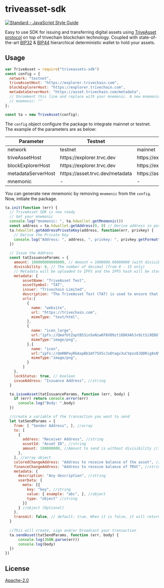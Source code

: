 # triveasset-sdk
[![Standard - JavaScript Style Guide](https://cdn.rawgit.com/feross/standard/master/badge.svg)](https://github.com/feross/standard)

Easy to use SDK for issuing and transferring digital assets using [TriveAsset protocol](https://github.com/trivechain/triveasset-protocol) on top of trivechain blockchain technology.
Coupled with state-of-the-art [BIP32](https://github.com/bitcoin/bips/blob/master/bip-0032.mediawiki) & [BIP44](https://github.com/bitcoin/bips/blob/master/bip-0044.mediawiki) hierarchical deterministic wallet to hold your assets.

## Usage

```js
var TriveAsset = require("triveassets-sdk")
const config = {
  network: "testnet",
  triveAssetHost: "https://explorer.trivechain.com",
  blockExplorerHost: "https://explorer.trivechain.com",
  metadataServerHost: "https://asset.trivechain.com/metadata",
  // Uncomment this line and replace with your mnemonic. A new mnemonic will be generated
  // mnemonic: ""
};

const ta = new TriveAsset(config);
```

The ```config``` object configure the package to integrate mainnet or testnet. The example of the parameters are as below:

| Parameter  | Testnet  | Mainnet  |
| ------------ | ------------ | ------------ |
| network  | testnet  | mainnet  |
| triveAssetHost  | https://<span/>explorer.trvc.dev  | https://<span/>explorer.trivechain.com  |
| blockExplorerHost  | https://<span/>explorer.trvc.dev  | https://<span/>explorer.trivechain.com  |
| metadataServerHost  | https://<span/>asset.trvc.dev/metadata  | https://<span/>asset.trivechain.com/metadata  |
| mnemonic  | -  | -  |

You can generate new mnemonic by removing ```mnemonic``` from the ```config```.
Now, initiate the package.

```js
ta.init(function (err) {
  // TriveAsset SDK is now ready
  // Get your mnemonic
  console.log("mnemonic: ", ta.hdwallet.getMnemonic())
  const address = ta.hdwallet.getAddress(0, 0) // Derive address in position 0,0 from mnemonic
  ta.hdwallet.getAddressPrivateKey(address, function(err, privkey) {
    // Derive the Private Key
    console.log("Address: ", address, ", privkey: ", privkey.getFormattedValue());
  })
  
  // Issue the Address
  const tatIssuanceParams = {
    amount: 100000000000000, // Amount = 1000000.00000000 (with divisibility)
    divisibility: 8, // The number of decimal (from 0 - 15 only)
    // Metadata will be uploaded to IPFS and the IPFS hash will be stored in the transaction
    metadata: {
        assetName: "TriveAsset Test",
        assetSymbol: "TAT",
        issuer: "Trivechain Limited",
        description: "The TriveAsset Test (TAT) is used to ensure that the asset is issued correctly",
        urls:[
          {
            name: "website",
            url: "https://trivechain.com",
            mimeType: "text/html",
          },
          {
            name: "icon_large", 
            url:"ipfs://QmafUtZoptBS3inSoNiwKF8VD9zt16DKXAhJv9itSi9EBG",
            mimeType:"image/png",
          },{
            name: "icon",
            url:"ipfs://QmRNPoyRkAxpBb1mY75X5cJxDtagv3uCVpoz8JQDRig8sN",
            mimeType:"image/png",
          }
        ]
    },
    lockStatus: true, // boolean
    issueAddress: "Issuance Address", //string
  }

  ta.issueAsset(tatIssuanceParams, function (err, body) {
    if (err) return console.error(err)
      console.log("Body: ",body)
  })

  //create a variable of the transaction you want to send
  let tatSendParams = {
    from: [ "Sender Address", ], //array
    to: [
      {
        address: "Receiver Address", //string
        assetId: "Asset ID", //string
        amount: 100000000, //Amount to send is without divisibility //int
      },
    ], //array object
    coloredChangeAddress: "Address to receive balance of the asset", //string
    financeChangeAddress: "Address to receive balance of TRVC", //string
    metadata: {
      description: "Any description", //string
      userData: {
        meta: [{
          key: "key", //string
          value: { example: "abc", }, //object
          type: "object" //string
        }]
      } //object (Optional)
    },
    transmit: false, // default: true. When it is false, it will return an signedTx Hex, else it will broadcast your transction straightaway.
  }
  
  //This will create, sign and/or broadcast your transaction
  ta.sendAsset(tatSendParams, function (err, body) {
      console.log(JSON.parse(err))
      console.log(body)
  })
})
```

## License

[Apache-2.0](http://www.apache.org/licenses/LICENSE-2.0)